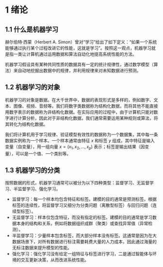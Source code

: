 # 1 绪论

## 1.1 什么是机器学习

赫尔伯特·西蒙（Herbert A. Simon）曾对“学习”给出了如下定义：“如果一个系统能够通过执行某个过程改进它的性能，这就是学习”。按照这一观点，机器学习就是指一类让计算机通过运用数据和算法自动化地提高系统性能的方法。

机器学习假设具有某种共同性质的数据具有一定的统计规律性，通过数学模型（算法）来自动地挖掘出数据中的规律，并利用规律来对未知数据进行预测。

## 1.2 机器学习的对象

机器学习的对象是数据。在大千世界中，数据的表现形式是多样的，例如数字、文本、图像、视频、音频等。我们将数字类数据称为结构化数据，而将其他不能直接用数字表示的数据称为非结构化数据。在实际应用的过程中，由于计算机只能对数字进行计算分析，因此对于非结构化数据，我们通常需要运用某种规则或算法，将其转化为结构化数据。

我们将计算机用于学习规律、验证模型有效性的数据称为一个数据集，其中每一条数据实例称为一个样本。一个样本通常由特征 $x$ 和标签 $y$ 组成，其中特征是输入变量（自变量），用一组向量 $x=(x_1,x_2,\dots,x_p)$ 表示；标签是输出结果（因变量），可以是一个值、一个类别等。

## 1.3 机器学习的分类

按照数据的形式，机器学习通常可以被分为以下四种类型：监督学习、无监督学习、半监督学习、强化学习。

- 监督学习：每一个样本均包含特征和标签。建模的目的通常是预测标签。根据标签的连续性，将监督学习又细分为分类问题（离散型标签）与回归问题（连续型标签）。
- 无监督学习：样本仅包含特征，而没有指定的标签。建模的目的通常是学习数据本身的结构和关系，例如将数据组织成群（聚类）或查找异常值（异常检测）。
- 半监督学习：少量样本包含标签，而大部分样本没有标签。这通常是因为在大数据场景下，对所有数据进行标注需要耗费大量的人力成本，因此通过海量的无标注数据来提升模型的性能。
- 强化学习：强化学习没有给定一组特征与标签进行学习，二是通过智能体与环境的交互更新决策，从而改进系统性能。